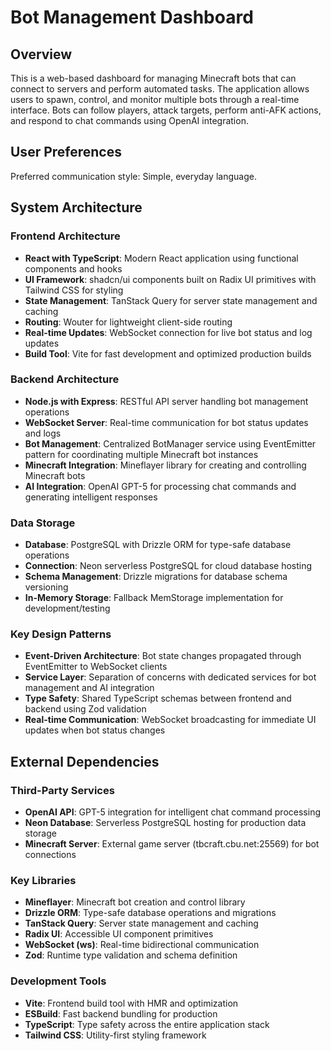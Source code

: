 # Bot Management Dashboard

## Overview

This is a web-based dashboard for managing Minecraft bots that can connect to servers and perform automated tasks. The application allows users to spawn, control, and monitor multiple bots through a real-time interface. Bots can follow players, attack targets, perform anti-AFK actions, and respond to chat commands using OpenAI integration.

## User Preferences

Preferred communication style: Simple, everyday language.

## System Architecture

### Frontend Architecture
- **React with TypeScript**: Modern React application using functional components and hooks
- **UI Framework**: shadcn/ui components built on Radix UI primitives with Tailwind CSS for styling
- **State Management**: TanStack Query for server state management and caching
- **Routing**: Wouter for lightweight client-side routing
- **Real-time Updates**: WebSocket connection for live bot status and log updates
- **Build Tool**: Vite for fast development and optimized production builds

### Backend Architecture
- **Node.js with Express**: RESTful API server handling bot management operations
- **WebSocket Server**: Real-time communication for bot status updates and logs
- **Bot Management**: Centralized BotManager service using EventEmitter pattern for coordinating multiple Minecraft bot instances
- **Minecraft Integration**: Mineflayer library for creating and controlling Minecraft bots
- **AI Integration**: OpenAI GPT-5 for processing chat commands and generating intelligent responses

### Data Storage
- **Database**: PostgreSQL with Drizzle ORM for type-safe database operations
- **Connection**: Neon serverless PostgreSQL for cloud database hosting
- **Schema Management**: Drizzle migrations for database schema versioning
- **In-Memory Storage**: Fallback MemStorage implementation for development/testing

### Key Design Patterns
- **Event-Driven Architecture**: Bot state changes propagated through EventEmitter to WebSocket clients
- **Service Layer**: Separation of concerns with dedicated services for bot management and AI integration
- **Type Safety**: Shared TypeScript schemas between frontend and backend using Zod validation
- **Real-time Communication**: WebSocket broadcasting for immediate UI updates when bot status changes

## External Dependencies

### Third-Party Services
- **OpenAI API**: GPT-5 integration for intelligent chat command processing
- **Neon Database**: Serverless PostgreSQL hosting for production data storage
- **Minecraft Server**: External game server (tbcraft.cbu.net:25569) for bot connections

### Key Libraries
- **Mineflayer**: Minecraft bot creation and control library
- **Drizzle ORM**: Type-safe database operations and migrations
- **TanStack Query**: Server state management and caching
- **Radix UI**: Accessible UI component primitives
- **WebSocket (ws)**: Real-time bidirectional communication
- **Zod**: Runtime type validation and schema definition

### Development Tools
- **Vite**: Frontend build tool with HMR and optimization
- **ESBuild**: Fast backend bundling for production
- **TypeScript**: Type safety across the entire application stack
- **Tailwind CSS**: Utility-first styling framework